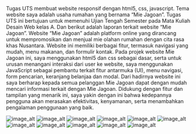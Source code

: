 Tugas UTS membuat website responsif dengan html5, css, javascript. Tema website saya adalah usaha rumahan yang bernama “Mie Jagoan”. Tugas UTS ini bertujuan untuk memenuhi Ujian Tengah Semester pada Mata Kuliah Desain Web kelas A. Dan berikut adalah laporan terkait website “Mie Jagoan”. Website “Mie Jagoan” adalah platform online yang dirancang untuk mempromosikan dan menjual mie olahan rumahan dengan cita rasa khas Nusantara. Website ini memiliki berbagai fitur, termasuk navigasi yang mudah, menu makanan, dan formulir kontak. Pada projek website Mie Jagoan ini, saya menggunakan html5 dan css sebagai dasar, serta untuk urusan menangani interaksi dari user ke website, saya menggunakan JavaScript sebagai pembantu terkait fitur antarmuka (UI), menu navigasi, form pencarian, keranjang belanjaa dan modal.
Dari hadirnya website ini saya berharap kepada semua pelanggan Mie Jagoan dapat dengan mudah mencari informasi terkait dengan Mie Jagoan. Didukung dengan fitur dan tampilan yang menarik ini, saya yakin dengan ini bahwa kedepannya pengguna akan merasakan efektivitas, kenyamanan, serta menambahkan pengalaman penggunaan yang baik.

![image_alt](https://github.com/ut4h3re/UTS_DesainWeb_HandraPutraAlma_4523210052/blob/8e603db94ec0f52cd9781a80130efbfd6cd9f33c/Capture%20Hasil%20Web/Beranda.PNG)
![image_alt](https://github.com/ut4h3re/UTS_DesainWeb_HandraPutraAlma_4523210052/blob/8e603db94ec0f52cd9781a80130efbfd6cd9f33c/Capture%20Hasil%20Web/Tentang.PNG)
![image_alt](https://github.com/ut4h3re/UTS_DesainWeb_HandraPutraAlma_4523210052/blob/8e603db94ec0f52cd9781a80130efbfd6cd9f33c/Capture%20Hasil%20Web/Menu.PNG)
![image_alt](https://github.com/ut4h3re/UTS_DesainWeb_HandraPutraAlma_4523210052/blob/8e603db94ec0f52cd9781a80130efbfd6cd9f33c/Capture%20Hasil%20Web/Kontak.PNG)
![image_alt](https://github.com/ut4h3re/UTS_DesainWeb_HandraPutraAlma_4523210052/blob/8e603db94ec0f52cd9781a80130efbfd6cd9f33c/Capture%20Hasil%20Web/Pesanan.PNG)
![image_alt](https://github.com/ut4h3re/UTS_DesainWeb_HandraPutraAlma_4523210052/blob/8e603db94ec0f52cd9781a80130efbfd6cd9f33c/Capture%20Hasil%20Web/Keranjang.PNG)
![image_alt](https://github.com/ut4h3re/UTS_DesainWeb_HandraPutraAlma_4523210052/blob/8e603db94ec0f52cd9781a80130efbfd6cd9f33c/Capture%20Hasil%20Web/Pencarian.PNG)
![image_alt](https://github.com/ut4h3re/UTS_DesainWeb_HandraPutraAlma_4523210052/blob/8e603db94ec0f52cd9781a80130efbfd6cd9f33c/Capture%20Hasil%20Web/footer.PNG)
![image_alt](https://github.com/ut4h3re/UTS_DesainWeb_HandraPutraAlma_4523210052/blob/8e603db94ec0f52cd9781a80130efbfd6cd9f33c/Capture%20Hasil%20Web/hamburgerMenuTablet%26HP.PNG)
![image_alt](https://github.com/ut4h3re/UTS_DesainWeb_HandraPutraAlma_4523210052/blob/8e603db94ec0f52cd9781a80130efbfd6cd9f33c/Capture%20Hasil%20Web/PesananTablet%26HP.PNG)
![image_alt](https://github.com/ut4h3re/UTS_DesainWeb_HandraPutraAlma_4523210052/blob/8e603db94ec0f52cd9781a80130efbfd6cd9f33c/Capture%20Hasil%20Web/KeranjangTablet%26HP.PNG)

